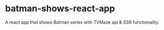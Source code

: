 # batman-shows-react-app
A react app that shows Batman series with TVMaze api &amp; SSR functionality.
